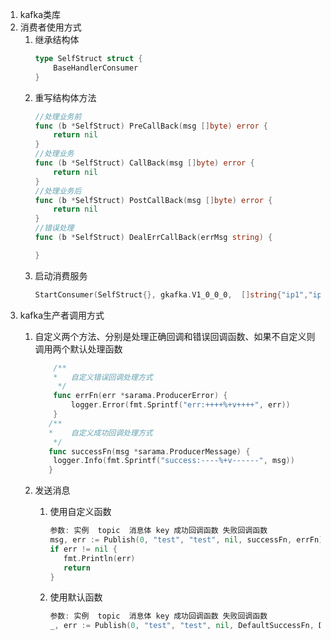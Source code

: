 1. kafka类库
2. 消费者使用方式
    1. 继承结构体
        ```go
       type SelfStruct struct {
            BaseHandlerConsumer       
       }
       ```
    2. 重写结构体方法
        ```go
        //处理业务前
        func (b *SelfStruct) PreCallBack(msg []byte) error {
            return nil
        }
        //处理业务
        func (b *SelfStruct) CallBack(msg []byte) error {
            return nil
        }
        //处理业务后
        func (b *SelfStruct) PostCallBack(msg []byte) error {
            return nil
        }
        //错误处理
        func (b *SelfStruct) DealErrCallBack(errMsg string) {
        
        }
        ```
    3. 启动消费服务
        ```go
        StartConsumer(SelfStruct{}, gkafka.V1_0_0_0,  []string{"ip1","ip2"}, "groupName", "topicName")
        ```
3. kafka生产者调用方式
    1. 自定义两个方法、分别是处理正确回调和错误回调函数、如果不自定义则调用两个默认处理函数
        ```go
            /**
            *	自定义错误回调处理方式
             */
            func errFn(err *sarama.ProducerError) {
                logger.Error(fmt.Sprintf("err:++++%+v++++", err))
            }
           /**
           *	自定义成功回调处理方式
            */
           func successFn(msg *sarama.ProducerMessage) {
            logger.Info(fmt.Sprintf("success:----%+v------", msg))
           }
        ```
   
     2. 发送消息
        1. 使用自定义函数
            ```go
            参数: 实例  topic  消息体 key 成功回调函数 失败回调函数
            msg, err := Publish(0, "test", "test", nil, successFn, errFn)
            if err != nil {
               fmt.Println(err)
               return
            }
            ```
        2. 使用默认函数
            ```go
            参数: 实例  topic  消息体 key 成功回调函数 失败回调函数
            _, err := Publish(0, "test", "test", nil, DefaultSuccessFn, DefaultErrFn)
            ```
             
           
       
         
         